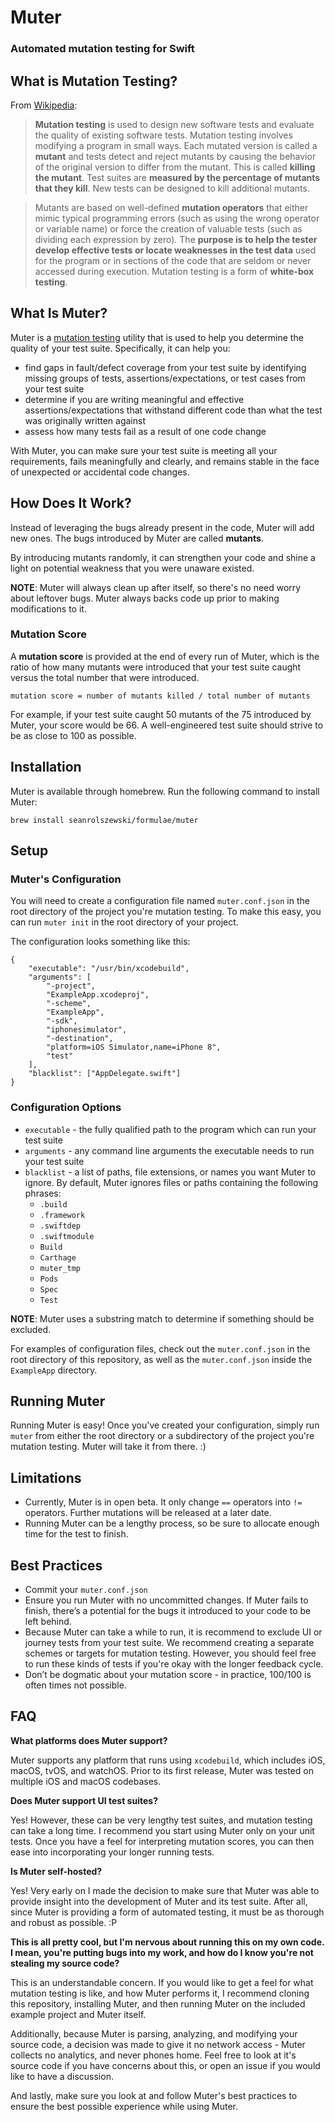 # Muter
### Automated mutation testing for Swift
## What is Mutation Testing?
From [Wikipedia](https://en.wikipedia.org/wiki/Mutation_testing):

> **Mutation testing** is used to design new software tests and evaluate the quality of existing software tests. Mutation testing involves modifying a program in small ways. Each mutated version is called a **mutant** and tests detect and reject mutants by causing the behavior of the original version to differ from the mutant. This is called **killing the mutant**. Test suites are **measured by the percentage of mutants that they kill**. New tests can be designed to kill additional mutants. 

> Mutants are based on well-defined **mutation operators** that either mimic typical programming errors (such as using the wrong operator or variable name) or force the creation of valuable tests (such as dividing each expression by zero). The **purpose is to help the tester develop effective tests or locate weaknesses in the test data** used for the program or in sections of the code that are seldom or never accessed during execution. Mutation testing is a form of **white-box testing**.

## What Is Muter?
Muter is a [mutation testing](https://en.wikipedia.org/wiki/Mutation_testing) utility that is used to help you determine the quality of your test suite.
Specifically, it can help you:
- find gaps in fault/defect coverage from your test suite by identifying missing groups of tests, assertions/expectations, or test cases from your test suite
- determine if you are writing meaningful and effective assertions/expectations that withstand different code than what the test was originally written against
- assess how many tests fail as a result of one code change

With Muter, you can make sure your test suite is meeting all your requirements, fails meaningfully and clearly, and remains stable in the face of unexpected or accidental code changes. 

## How Does It Work?
Instead of leveraging the bugs already present in the code, Muter will add new ones. The bugs introduced by Muter are called **mutants**. 

 By introducing mutants randomly, it can strengthen your code and shine a light on potential weakness that you were unaware existed.

**NOTE**: Muter will always clean up after itself, so there's no need worry about leftover bugs. Muter always backs code up prior to making modifications to it. 

### Mutation Score
A **mutation score** is provided at the end of every run of Muter, which is the ratio of how many mutants were introduced that your test suite caught versus the total number that were introduced.

`mutation score = number of mutants killed / total number of mutants`

For example, if your test suite caught 50 mutants of the 75 introduced by Muter, your score would be 66. A well-engineered test suite should strive to be as close to 100 as possible.

## Installation
Muter is available through homebrew. Run the following command to install Muter:

`brew install seanrolszewski/formulae/muter`

## Setup
### Muter's Configuration
You will need to create a configuration file named `muter.conf.json` in the root directory of the project you're mutation testing. To make this easy, you can run `muter init` in the root directory of your project.

The configuration looks something like this:
```
{
    "executable": "/usr/bin/xcodebuild",
    "arguments": [
        "-project",
        "ExampleApp.xcodeproj",
        "-scheme",
        "ExampleApp",
        "-sdk",
        "iphonesimulator",
        "-destination",
        "platform=iOS Simulator,name=iPhone 8",
        "test"
    ],
    "blacklist": ["AppDelegate.swift"]
}
```
### Configuration Options
- `executable` - the fully qualified path to the program which can run your test suite 
- `arguments` - any command line arguments the executable needs to run your test suite 
- `blacklist` - a list of paths, file extensions, or names you want Muter to ignore. By default, Muter ignores files or paths containing the following phrases:
    * `.build`
    * `.framework`
    * `.swiftdep`
    * `.swiftmodule`
    * `Build`
    * `Carthage`
    * `muter_tmp` 
    * `Pods`
    * `Spec`
    * `Test`

**NOTE**: Muter uses a substring match to determine if something should be excluded.

For examples of configuration files, check out the `muter.conf.json` in the root directory of this repository, as well as the `muter.conf.json` inside the `ExampleApp` directory.

## Running Muter
Running Muter is easy! Once you've created your configuration, simply run `muter` from either the root directory or a subdirectory of the project you're mutation testing. Muter will take it from there. :)

## Limitations
- Currently, Muter is in open beta. It only change `==` operators into `!=` operators. Further mutations will be released at a later date.
- Running Muter can be a lengthy process, so be sure to allocate enough time for the test to finish.

## Best Practices
- Commit your `muter.conf.json`
- Ensure you run Muter with no uncommitted changes. If Muter fails to finish, there’s a potential for the bugs it introduced to your code to be left behind.
- Because Muter can take a while to run, it is recommend to exclude UI or journey tests from your test suite. We recommend creating a separate schemes or targets for mutation testing. However, you should feel free to run these kinds of tests if you're okay with the longer feedback cycle.
- Don’t be dogmatic about your mutation score - in practice, 100/100 is often times not possible.

## FAQ
**What platforms does Muter support?**

Muter supports any platform that runs using `xcodebuild`, which includes iOS, macOS, tvOS, and watchOS. Prior to its first release, Muter was tested on multiple iOS and macOS codebases. 

**Does Muter support UI test suites?**

Yes! However, these can be very lengthy test suites, and mutation testing can take a long time. I recommend you start using Muter only on your unit tests. Once you have a feel for interpreting mutation scores, you can then ease into incorporating your longer running tests.

**Is Muter self-hosted?**

Yes! Very early on I made the decision to make sure that Muter was able to provide insight into the development of Muter and its test suite. After all, since Muter is providing a form of automated testing, it must be as thorough and robust as possible. :P

**This is all pretty cool, but I'm nervous about running this on my own code. I mean, you're putting bugs into my work, and how do I know you're not stealing my source code?**

This is an understandable concern. If you would like to get a feel for what mutation testing is like, and how Muter performs it, I recommend cloning this repository, installing Muter, and then running Muter on the included example project and Muter itself.

Additionally, because Muter is parsing, analyzing, and modifying your source code, a decision was made to give it no network access - Muter collects no analytics, and never phones home. Feel free to look at it's source code if you have concerns about this, or open an issue if you would like to have a discussion. 

And lastly, make sure you look at and follow Muter's best practices to ensure the best possible experience while using Muter.